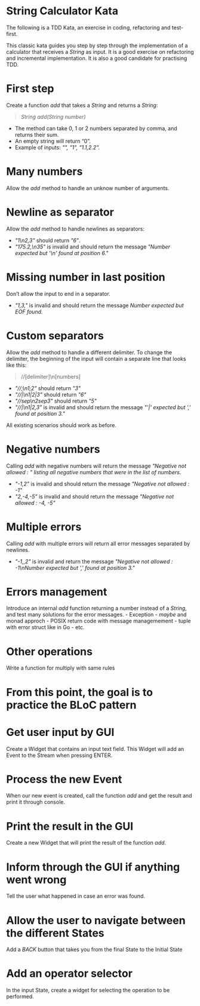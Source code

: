 # String Calculator Kata
The following is a TDD Kata, an exercise in coding, refactoring and test-first.

This classic kata guides you step by step through the implementation of a calculator that receives a *String* as input. It is a good exercise on refactoring and incremental implementation. It is also a good candidate for practising TDD.

# First step
Create a function *add* that takes a *String* and returns a *String*:

> *String add(String number)*
- The method can take 0, 1 or 2 numbers separated by comma, and returns their sum.
- An empty string will return “0”.
- Example of inputs: *"", "1", "1.1,2.2".*

# Many numbers
Allow the *add* method to handle an unknow number of arguments.

# Newline as separator
Allow the *add* method to handle newlines as separators:

- *"1\n2,3"* should return *"6"*.
- *"175.2,\n35"* is invalid and should return the message *"Number expected but '\n' found at position 6."*

# Missing number in last position
Don’t allow the input to end in a separator.

- *"1,3,"* is invalid and should return the message *Number expected but EOF found.*

# Custom separators
Allow the *add* method to handle a different delimiter. To change the delimiter, the beginning of the input will contain a separate line that looks like this:

> //[delimiter]\n[numbers]
- *"//;\n1;2"* should return *"3"*
- *"//|\n1|2|3"* should return *"6"*
- *"//sep\n2sep3"* should return *"5"*
- *"//|\n1|2,3"* is invalid and should return the message *"'|' expected but ',' found at position 3."*

All existing scenarios should work as before.

# Negative numbers
Calling *add* with negative numbers will return the message *"Negative not allowed : " listing all negative numbers that were in the list of numbers.*

- *"-1,2"* is invalid and should return the message *"Negative not allowed : -1"*
- *"2,-4,-5"* is invalid and should return the message *"Negative not allowed : -4, -5"*

# Multiple errors
Calling *add* with multiple errors will return all error messages separated by newlines.

- *"-1,,2"* is invalid and return the message *"Negative not allowed : -1\nNumber expected but ',' found at position 3."*

# Errors management
Introduce an internal *add* function returning a number instead of a *String*, and test many solutions for the error messages. - Exception - *maybe* and monad approch - POSIX return code with message managemement - tuple with error struct like in Go - etc.

# Other operations
Write a function for multiply with same rules



# From this point, the goal is to practice the BLoC pattern
# 

# Get user input by GUI
Create a Widget that contains an input text field.
This Widget will add an Event to the Stream when pressing ENTER.

# Process the new Event
When our new event is created, call the function *add* and get the result and print it through console.

# Print the result in the GUI
Create a new Widget that will print the result of the function *add*.

# Inform through the GUI if anything went wrong
Tell the user what happened in case an error was found.

# Allow the user to navigate between the different States
Add a *BACK* button that takes you from the final State to the Initial State

# Add an operator selector
In the input State, create a widget for selecting the operation to be performed.